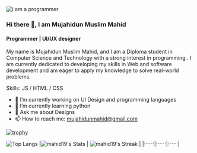 ![i am a programmer](https://scontent.fcgp27-1.fna.fbcdn.net/v/t39.30808-6/328273745_708847470898411_788651178928821366_n.jpg?_nc_cat=102&ccb=1-7&_nc_sid=9c7eae&_nc_eui2=AeF56ZCnn0QMPz0IcRPAVHwqahGv064k7llqEa_TriTuWdWPZ9xZpHhC8r6622NNr7QEdRhNEKswVNGYafKxjgYM&_nc_ohc=81xYv2hNfwYAX9OJaf4&_nc_ht=scontent.fcgp27-1.fna&oh=00_AfAZ0GRpqO32d5OGYj8EkCVRRmU7vxlFETl_IJhREMNMcg&oe=65BF5D3A)

### Hi there 👋, I am Mujahidun Muslim Mahid
#### Programmer | UI/UX designer


My name is Mujahidun Muslim Mahid, and I am a Diploma student in Computer Science and Technology with a strong interest in programming . I am currently dedicated to developing my skills in Web and software development and am eager to apply my knowledge to solve real-world problems.

Skills:  JS / HTML / CSS

- 🔭 I’m currently working on UI Design and programming languages 
- 🌱 I’m currently learning python 
- 💬 Ask me about Designs
- 📫 How to reach me: mujahidunmahid@gmail.com 

[![trophy](https://github-profile-trophy.vercel.app/?username=mahid19)](https://github.com/ryo-ma/github-profile-trophy)

![Top Langs](https://github-readme-stats.vercel.app/api/top-langs/?username=mahid19)
|![mahid19's Stats](https://github-readme-stats.vercel.app/api?username=mahid19&theme=graywhite&show_icons=true&hide_border=false&count_private=false) | ![mahid19's Streak](https://github-readme-streak-stats.herokuapp.com/?user=mahid19&theme=graywhite&hide_border=false) |
|:---:|:---:|:---:|

